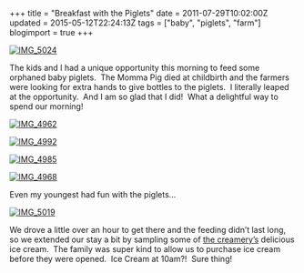 +++
title = "Breakfast with the Piglets"
date = 2011-07-29T10:02:00Z
updated = 2015-05-12T22:24:13Z
tags = ["baby", "piglets", "farm"]
blogimport = true 
+++

[![IMG_5024](https://latc.s3.amazonaws.com/wp-content/uploads/2011/07/IMG_5024.jpg "IMG_5024")](https://latc.s3.amazonaws.com/wp-content/uploads/2011/07/IMG_5024.jpg)

The kids and I had a unique opportunity this morning to feed some orphaned baby piglets.&#160; The Momma Pig died at childbirth and the farmers were looking for extra hands to give bottles to the piglets.&#160; I literally leaped at the opportunity.&#160; And I am so glad that I did!&#160; What a delightful way to spend our morning!

[![IMG_4962](https://latc.s3.amazonaws.com/wp-content/uploads/2011/07/IMG_4962.jpg "IMG_4962")](https://latc.s3.amazonaws.com/wp-content/uploads/2011/07/IMG_4962.jpg)

[![IMG_4992](https://latc.s3.amazonaws.com/wp-content/uploads/2011/07/IMG_4992.jpg "IMG_4992")](https://latc.s3.amazonaws.com/wp-content/uploads/2011/07/IMG_4992.jpg)

[![IMG_4985](https://latc.s3.amazonaws.com/wp-content/uploads/2011/07/IMG_4985.jpg "IMG_4985")](https://latc.s3.amazonaws.com/wp-content/uploads/2011/07/IMG_4985.jpg)

[![IMG_4968](https://latc.s3.amazonaws.com/wp-content/uploads/2011/07/IMG_4968.jpg "IMG_4968")](https://latc.s3.amazonaws.com/wp-content/uploads/2011/07/IMG_4968.jpg)

Even my youngest had fun with the piglets…

[![IMG_5019](https://latc.s3.amazonaws.com/wp-content/uploads/2011/07/IMG_5019.jpg "IMG_5019")](https://latc.s3.amazonaws.com/wp-content/uploads/2011/07/IMG_5019.jpg)

We drove a little over an hour to get there and the feeding didn’t last long, so we extended our stay a bit by sampling some of [the creamery’s](http://www.prigelfamilycreamery.com/Prigel_Family_Creamery/Welcome.html) delicious ice cream.&#160; The family was super kind to allow us to purchase ice cream before they were opened.&#160; Ice Cream at 10am?!&#160; Sure thing!&#160; 
